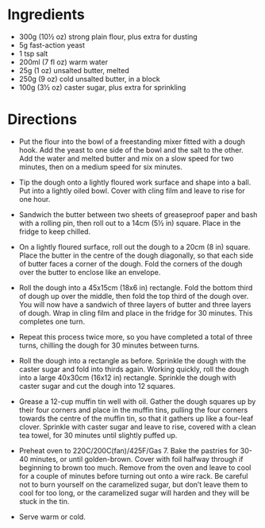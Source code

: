Ingredients
===========
- 300g (10½ oz) strong plain flour, plus extra for dusting
- 5g fast-action yeast
- 1 tsp salt
- 200ml (7 fl oz) warm water
- 25g (1 oz) unsalted butter, melted
- 250g (9 oz) cold unsalted butter, in a block
- 100g (3½ oz) caster sugar, plus extra for sprinkling

Directions
==========
- Put the flour into the bowl of a freestanding mixer fitted with a dough hook. 
  Add the yeast to one side of the bowl and the salt to the other. Add the 
  water and melted butter and mix on a slow speed for two minutes, then on a 
  medium speed for six minutes.

- Tip the dough onto a lightly floured work surface and shape into a ball. Put 
  into a lightly oiled bowl. Cover with cling film and leave to rise for one 
  hour.

- Sandwich the butter between two sheets of greaseproof paper and bash with a 
  rolling pin, then roll out to a 14cm (5½ in) square. Place in the fridge to 
  keep chilled.

- On a lightly floured surface, roll out the dough to a 20cm (8 in) square. 
  Place the butter in the centre of the dough diagonally, so that each side of 
  butter faces a corner of the dough. Fold the corners of the dough over the 
  butter to enclose like an envelope.

- Roll the dough into a 45x15cm (18x6 in) rectangle. Fold the bottom third of 
  dough up over the middle, then fold the top third of the dough over. You will 
  now have a sandwich of three layers of butter and three layers of dough. Wrap 
  in cling film and place in the fridge for 30 minutes. This completes one 
  turn.

- Repeat this process twice more, so you have completed a total of three turns, 
  chilling the dough for 30 minutes between turns.

- Roll the dough into a rectangle as before. Sprinkle the dough with the caster 
  sugar and fold into thirds again. Working quickly, roll the dough into a 
  large 40x30cm (16x12 in) rectangle. Sprinkle the dough with caster sugar and 
  cut the dough into 12 squares.

- Grease a 12-cup muffin tin well with oil. Gather the dough squares up by 
  their four corners and place in the muffin tins, pulling the four corners 
  towards the centre of the muffin tin, so that it gathers up like a four-leaf 
  clover. Sprinkle with caster sugar and leave to rise, covered with a clean 
  tea towel, for 30 minutes until slightly puffed up.

- Preheat oven to 220C/200C(fan)/425F/Gas 7. Bake the pastries for 30-40 
  minutes, or until golden-brown. Cover with foil halfway through if beginning 
  to brown too much. Remove from the oven and leave to cool for a couple of 
  minutes before turning out onto a wire rack. Be careful not to burn yourself 
  on the caramelized sugar, but don’t leave them to cool for too long, or the 
  caramelized sugar will harden and they will be stuck in the tin.

- Serve warm or cold.
